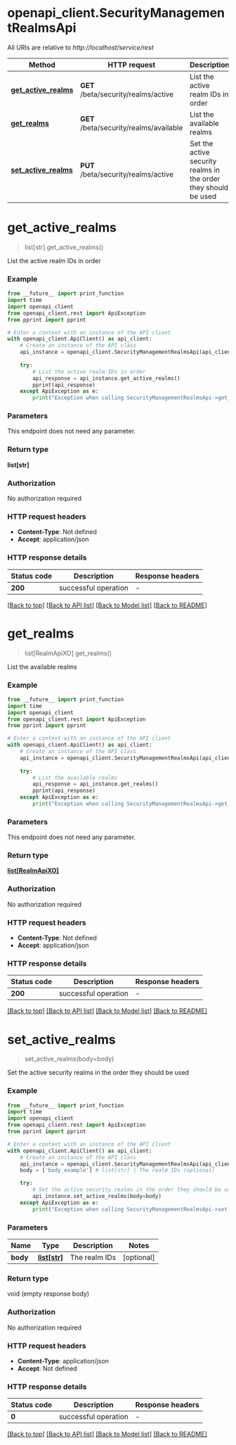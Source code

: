 # openapi_client.SecurityManagementRealmsApi

All URIs are relative to *http://localhost/service/rest*

Method | HTTP request | Description
------------- | ------------- | -------------
[**get_active_realms**](SecurityManagementRealmsApi.md#get_active_realms) | **GET** /beta/security/realms/active | List the active realm IDs in order
[**get_realms**](SecurityManagementRealmsApi.md#get_realms) | **GET** /beta/security/realms/available | List the available realms
[**set_active_realms**](SecurityManagementRealmsApi.md#set_active_realms) | **PUT** /beta/security/realms/active | Set the active security realms in the order they should be used


# **get_active_realms**
> list[str] get_active_realms()

List the active realm IDs in order

### Example

```python
from __future__ import print_function
import time
import openapi_client
from openapi_client.rest import ApiException
from pprint import pprint

# Enter a context with an instance of the API client
with openapi_client.ApiClient() as api_client:
    # Create an instance of the API class
    api_instance = openapi_client.SecurityManagementRealmsApi(api_client)
    
    try:
        # List the active realm IDs in order
        api_response = api_instance.get_active_realms()
        pprint(api_response)
    except ApiException as e:
        print("Exception when calling SecurityManagementRealmsApi->get_active_realms: %s\n" % e)
```

### Parameters
This endpoint does not need any parameter.

### Return type

**list[str]**

### Authorization

No authorization required

### HTTP request headers

 - **Content-Type**: Not defined
 - **Accept**: application/json

### HTTP response details
| Status code | Description | Response headers |
|-------------|-------------|------------------|
**200** | successful operation |  -  |

[[Back to top]](#) [[Back to API list]](../README.md#documentation-for-api-endpoints) [[Back to Model list]](../README.md#documentation-for-models) [[Back to README]](../README.md)

# **get_realms**
> list[RealmApiXO] get_realms()

List the available realms

### Example

```python
from __future__ import print_function
import time
import openapi_client
from openapi_client.rest import ApiException
from pprint import pprint

# Enter a context with an instance of the API client
with openapi_client.ApiClient() as api_client:
    # Create an instance of the API class
    api_instance = openapi_client.SecurityManagementRealmsApi(api_client)
    
    try:
        # List the available realms
        api_response = api_instance.get_realms()
        pprint(api_response)
    except ApiException as e:
        print("Exception when calling SecurityManagementRealmsApi->get_realms: %s\n" % e)
```

### Parameters
This endpoint does not need any parameter.

### Return type

[**list[RealmApiXO]**](RealmApiXO.md)

### Authorization

No authorization required

### HTTP request headers

 - **Content-Type**: Not defined
 - **Accept**: application/json

### HTTP response details
| Status code | Description | Response headers |
|-------------|-------------|------------------|
**200** | successful operation |  -  |

[[Back to top]](#) [[Back to API list]](../README.md#documentation-for-api-endpoints) [[Back to Model list]](../README.md#documentation-for-models) [[Back to README]](../README.md)

# **set_active_realms**
> set_active_realms(body=body)

Set the active security realms in the order they should be used

### Example

```python
from __future__ import print_function
import time
import openapi_client
from openapi_client.rest import ApiException
from pprint import pprint

# Enter a context with an instance of the API client
with openapi_client.ApiClient() as api_client:
    # Create an instance of the API class
    api_instance = openapi_client.SecurityManagementRealmsApi(api_client)
    body = ['body_example'] # list[str] | The realm IDs (optional)

    try:
        # Set the active security realms in the order they should be used
        api_instance.set_active_realms(body=body)
    except ApiException as e:
        print("Exception when calling SecurityManagementRealmsApi->set_active_realms: %s\n" % e)
```

### Parameters

Name | Type | Description  | Notes
------------- | ------------- | ------------- | -------------
 **body** | [**list[str]**](str.md)| The realm IDs | [optional] 

### Return type

void (empty response body)

### Authorization

No authorization required

### HTTP request headers

 - **Content-Type**: application/json
 - **Accept**: Not defined

### HTTP response details
| Status code | Description | Response headers |
|-------------|-------------|------------------|
**0** | successful operation |  -  |

[[Back to top]](#) [[Back to API list]](../README.md#documentation-for-api-endpoints) [[Back to Model list]](../README.md#documentation-for-models) [[Back to README]](../README.md)

